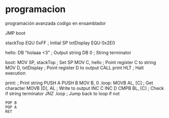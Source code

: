 # programacion
programación avanzada 
codigo en ensamblador 

 JMP boot

stackTop    EQU 0xFF    ; Initial SP
txtDisplay  EQU 0x2E0

hello:	DB "holaaa <3"	; Output string
		DB 0				; String terminator

boot:
	MOV SP, stackTop	; Set SP
	MOV C, hello		; Point register C to string
	MOV D, txtDisplay	; Point register D to output
	CALL print
	HLT				; Halt execution

print:				; Print string
	PUSH A
	PUSH B
	MOV B, 0
.loop:
	MOVB AL, [C]	; Get character
	MOVB [D], AL	; Write to output
	INC C
	INC D
	CMPB BL, [C]	; Check if string terminator
	JNZ .loop		; Jump back to loop if not

	POP B
	POP A
	RET
